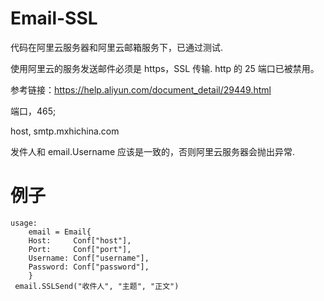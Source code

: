 # Email-SSL
代码在阿里云服务器和阿里云邮箱服务下，已通过测试.

使用阿里云的服务发送邮件必须是 https，SSL 传输. http 的 25 端口已被禁用。

参考链接：https://help.aliyun.com/document_detail/29449.html

端口，465;

host, smtp.mxhichina.com

发件人和 email.Username 应该是一致的，否则阿里云服务器会抛出异常.   
# 例子
```$xslt    
usage:
	email = Email{
	Host:     Conf["host"],
	Port:     Conf["port"],
	Username: Conf["username"],
	Password: Conf["password"],
	}
 email.SSLSend("收件人", "主题", "正文")
```

